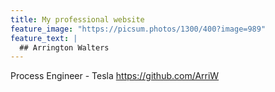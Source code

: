 ```yaml
---
title: My professional website
feature_image: "https://picsum.photos/1300/400?image=989"
feature_text: |
  ## Arrington Walters
---
```

Process Engineer - Tesla
https://github.com/ArriW
